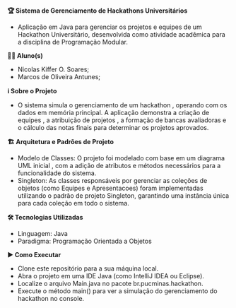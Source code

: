 **🏆 Sistema de Gerenciamento de Hackathons Universitários**

 - Aplicação em Java para gerenciar os projetos e equipes de um Hackathon Universitário, desenvolvida como atividade acadêmica para a disciplina de Programação Modular.


**🧑‍🎓 Aluno(s)**

 - Nicolas Kiffer O. Soares;
- Marcos de Oliveira Antunes;


**ℹ️ Sobre o Projeto**

 - O sistema simula o gerenciamento de um hackathon , operando com os dados em memória principal. A aplicação demonstra a criação de equipes , a atribuição de projetos , a formação de bancas avaliadoras  e o cálculo das notas finais para determinar os projetos aprovados.


**🏗️ Arquitetura e Padrões de Projeto**

 - Modelo de Classes: O projeto foi modelado com base em um diagrama UML inicial , com a adição de atributos e métodos necessários para a funcionalidade do sistema.
 - Singleton: As classes responsáveis por gerenciar as coleções de objetos (como Equipes e Apresentacoes) foram implementadas utilizando o padrão de projeto Singleton, garantindo uma instância única para cada coleção em todo o sistema.


**🛠️ Tecnologias Utilizadas**

 - Linguagem: Java
 - Paradigma: Programação Orientada a Objetos


**▶️ Como Executar**

 - Clone este repositório para a sua máquina local.
 - Abra o projeto em uma IDE Java (como IntelliJ IDEA ou Eclipse).
 - Localize o arquivo Main.java no pacote br.pucminas.hackathon.
 - Execute o método main() para ver a simulação do gerenciamento do hackathon no console.
